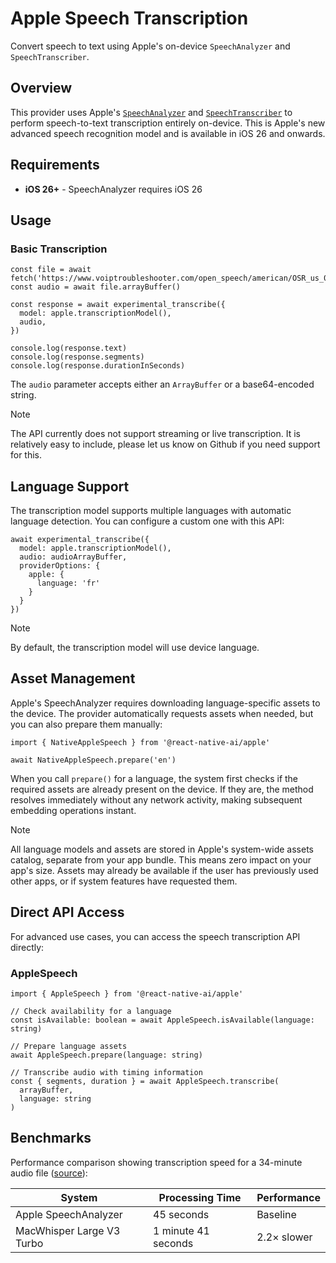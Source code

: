 # Apple Speech Transcription

Convert speech to text using Apple's on-device `SpeechAnalyzer` and `SpeechTranscriber`.

## Overview

This provider uses Apple's [`SpeechAnalyzer`](https://developer.apple.com/documentation/speech/speechanalyzer) and [`SpeechTranscriber`](https://developer.apple.com/documentation/speech/speechtranscriber) to perform speech-to-text transcription entirely on-device. This is Apple's new advanced speech recognition model and is available in iOS 26 and onwards.

## Requirements

- **iOS 26+** - SpeechAnalyzer requires iOS 26

## Usage

### Basic Transcription

```tsx
const file = await fetch('https://www.voiptroubleshooter.com/open_speech/american/OSR_us_000_0010_8k.wav')
const audio = await file.arrayBuffer()

const response = await experimental_transcribe({
  model: apple.transcriptionModel(),
  audio,
})

console.log(response.text)
console.log(response.segments)
console.log(response.durationInSeconds)
```

The `audio` parameter accepts either an `ArrayBuffer` or a base64-encoded string.

> [!NOTE]
> The API currently does not support streaming or live transcription. It is relatively easy to include, please let us know on Github if you need support for this.

## Language Support

The transcription model supports multiple languages with automatic language detection. You can configure a custom one with this API:

```tsx
await experimental_transcribe({
  model: apple.transcriptionModel(),
  audio: audioArrayBuffer,
  providerOptions: {
    apple: {
      language: 'fr'
    }
  }
})
```

> [!NOTE]
> By default, the transcription model will use device language.

## Asset Management

Apple's SpeechAnalyzer requires downloading language-specific assets to the device. The provider automatically requests assets when needed, but you can also prepare them manually:

```tsx
import { NativeAppleSpeech } from '@react-native-ai/apple'

await NativeAppleSpeech.prepare('en')
```

When you call `prepare()` for a language, the system first checks if the required assets are already present on the device. If they are, the method resolves immediately without any network activity, making subsequent embedding operations instant.

> [!NOTE]
> All language models and assets are stored in Apple's system-wide assets catalog, separate from your app bundle. This means zero impact on your app's size. Assets may already be available if the user has previously used other apps, or if system features have requested them.

## Direct API Access

For advanced use cases, you can access the speech transcription API directly:

### AppleSpeech

```tsx
import { AppleSpeech } from '@react-native-ai/apple'

// Check availability for a language
const isAvailable: boolean = await AppleSpeech.isAvailable(language: string)

// Prepare language assets
await AppleSpeech.prepare(language: string)

// Transcribe audio with timing information
const { segments, duration } = await AppleSpeech.transcribe(
  arrayBuffer,
  language: string
)
```

## Benchmarks

Performance comparison showing transcription speed for a 34-minute audio file ([source]((https://www.macrumors.com/2025/06/18/apple-transcription-api-faster-than-whisper/))):

| System | Processing Time | Performance |
|--------|----------------|-------------|
| Apple SpeechAnalyzer | 45 seconds | Baseline |
| MacWhisper Large V3 Turbo | 1 minute 41 seconds | 2.2× slower |
